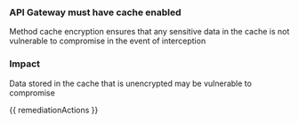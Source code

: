 
### API Gateway must have cache enabled

Method cache encryption ensures that any sensitive data in the cache is not vulnerable to compromise in the event of interception

### Impact
Data stored in the cache that is unencrypted may be vulnerable to compromise

<!-- DO NOT CHANGE -->
{{ remediationActions }}

